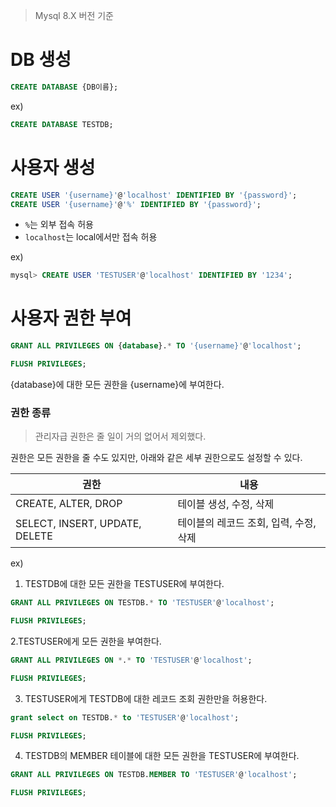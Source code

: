 > Mysql 8.X 버전 기준

# DB 생성

```sql
CREATE DATABASE {DB이름};
```

ex)

```sql
CREATE DATABASE TESTDB;
```

# 사용자 생성

```sql
CREATE USER '{username}'@'localhost' IDENTIFIED BY '{password}';
CREATE USER '{username}'@'%' IDENTIFIED BY '{password}';
```

- `%`는 외부 접속 허용
- `localhost`는 local에서만 접속 허용

ex)

```sql
mysql> CREATE USER 'TESTUSER'@'localhost' IDENTIFIED BY '1234';
```

# 사용자 권한 부여

```sql
GRANT ALL PRIVILEGES ON {database}.* TO '{username}'@'localhost';

FLUSH PRIVILEGES;
```

{database}에 대한 모든 권한을 {username}에 부여한다.

### 권한 종류

> 관리자급 권한은 줄 일이 거의 없어서 제외했다.

권한은 모든 권한을 줄 수도 있지만, 아래와 같은 세부 권한으로도 설정할 수 있다.

| 권한                           | 내용                                   |
| ------------------------------ | -------------------------------------- |
| CREATE, ALTER, DROP            | 테이블 생성, 수정, 삭제                |
| SELECT, INSERT, UPDATE, DELETE | 테이블의 레코드 조회, 입력, 수정, 삭제 |

ex)

1. TESTDB에 대한 모든 권한을 TESTUSER에 부여한다.

```sql
GRANT ALL PRIVILEGES ON TESTDB.* TO 'TESTUSER'@'localhost';

FLUSH PRIVILEGES;
```

2.TESTUSER에게 모든 권한을 부여한다.

```sql
GRANT ALL PRIVILEGES ON *.* TO 'TESTUSER'@'localhost';

FLUSH PRIVILEGES;
```

3. TESTUSER에게 TESTDB에 대한 레코드 조회 권한만을 허용한다.

```sql
grant select on TESTDB.* to 'TESTUSER'@'localhost';

FLUSH PRIVILEGES;
```

4. TESTDB의 MEMBER 테이블에 대한 모든 권한을 TESTUSER에 부여한다.

```sql
GRANT ALL PRIVILEGES ON TESTDB.MEMBER TO 'TESTUSER'@'localhost';

FLUSH PRIVILEGES;
```
